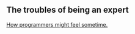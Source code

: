 ## The troubles of being an expert

[How programmers might feel sometime.](https://www.youtube.com/watch?feature=player_embedded&v=BKorP55Aqvg)